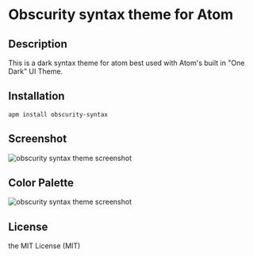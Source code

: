 # Obscurity syntax theme for Atom

## Description

This is a dark syntax theme for atom best used with Atom's built in "One Dark" UI Theme.

## Installation

```shell
apm install obscurity-syntax
```

## Screenshot

![obscurity syntax theme screenshot](https://raw.githubusercontent.com/varemenos/obscurity-syntax/master/screenshot.png)

## Color Palette

![obscurity syntax theme screenshot](https://raw.githubusercontent.com/varemenos/obscurity-syntax/master/palette.svg)

## License

the MIT License (MIT)
